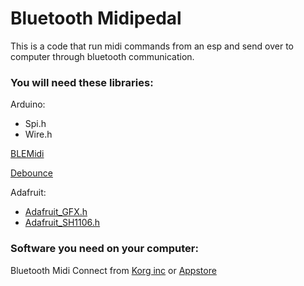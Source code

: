 # Bluetooth Midipedal

This is a code that run midi commands from an esp and send over to computer through bluetooth communication.

### You will need these libraries:

Arduino: 
-	Spi.h
-	Wire.h

[BLEMidi](https://github.com/max22-/ESP32-BLE-MIDI)

[Debounce](https://github.com/wkoch/Debounce)

Adafruit:
- [Adafruit_GFX.h](https://github.com/adafruit/Adafruit-GFX-Library)
-	[Adafruit_SH1106.h](https://github.com/wonho-maker/Adafruit_SH1106)


### Software you need on your computer:

Bluetooth Midi Connect from [Korg inc](https://cdn.korg.com/us/support/download/files/7c456d3daad3b027197b3fda1f87dce7.pdf?response-content-disposition=inline%3Bfilename%3DBluetooth_MIDI_SettingG_E1.pdf&response-content-type=application%2Fpdf%3B)
or
[Appstore](https://apps.apple.com/us/app/bluetooth-midi-connect/id1074606480?mt=12) 

